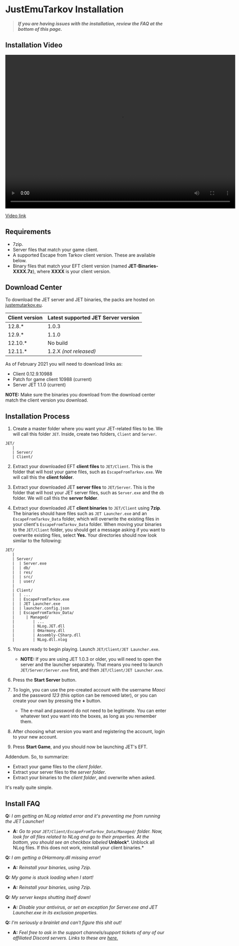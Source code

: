 # JustEmuTarkov Installation

> ***If you are having issues with the installation, review the FAQ at the bottom of this page.***

## Installation Video
  
<video src="install.mp4" width="720" height="480" controls=""></video>  
  
[Video link](install.mp4)  
  
## Requirements

- 7zip.
- Server files that match your game client.
- A supported Escape from Tarkov client version. These are available below.
- Binary files that match your EFT client version (named **JET-Binaries-XXXX.7z**), where **XXXX** is your client version.

## Download Center

To download the JET server and JET binaries, the packs are hosted on [justemutarkov.eu](https://justemutarkov.eu/download).

| Client version | Latest supported JET Server version |
|----------------|-------------------------------------|
| 12.8.*         | 1.0.3                               |
| 12.9.*         | 1.1.0                               |
| 12.10.*        | No build                            |
| 12.11.*        | 1.2.X *(not released)*              |

As of February 2021 you will need to download links as:
- Client 0.12.9.10988
- Patch for game client 10988 (current)
- Server JET 1.1.0 (current)

**NOTE:** Make sure the binaries you download from the download center match the client version you download.

## Installation Process

1. Create a master folder where you want your JET-related files to be. We will call this folder `JET`. Inside, create two folders, `Client` and `Server`.

```
JET/
   |
   | Server/
   | Client/
```

2. Extract your downloaded EFT **client files** to `JET/Client`. This is the folder that will host your game files, such as `EscapeFromTarkov.exe`. We will call this the **client folder**.

3. Extract your downloaded JET **server files** to `JET/Server`. This is the folder that will host your JET server files, such as `Server.exe` and the `db` folder. We will call this the **server folder**.

4. Extract your downloaded JET **client binaries** to `JET/Client` using **7zip**. The binaries should have files such as `JET Launcher.exe` and an `EscapeFromTarkov_Data` folder, which will overwrite the existing files in your client's `EscapeFromTarkov_Data` folder. When moving your binaries to the `JET/Client` folder, you should get a message asking if you want to overwrite existing files, select **Yes.** Your directories should now look similar to the following:

```
JET/
   |
   | Server/
   |  | Server.exe
   |  | db/
   |  | res/
   |  | src/
   |  | user/
   |
   | Client/
   |  | ...
   |  | EscapeFromTarkov.exe
   |  | JET Launcher.exe
   |  | launcher.config.json
   |  | EscapeFromTarkov_Data/
   |     | Managed/
   |        | ...
   |        | NLog.JET.dll
   |        | 0Harmony.dll
   |        | Assembly-CSharp.dll
   |        | NLog.dll.nlog
```

5. You are ready to begin playing. Launch `JET/Client/JET Launcher.exe`.
    - **NOTE:** If you are using JET 1.0.3 or older, you will need to open the server and the launcher separately. That means you need to launch `JET/Server/Server.exe` first, and then `JET/Client/JET Launcher.exe`.

6. Press the **Start Server** button.

7. To login, you can use the pre-created account with the username *Maoci* and the password *123* (this option can be removed later), or you can create your own by pressing the **+** button.
    - The e-mail and password do not need to be legitimate. You can enter whatever text you want into the boxes, as long as you remember them.

8. After choosing what version you want and registering the account, login to your new account. 

9. Press **Start Game**, and you should now be launching JET's EFT.

Addendum. So, to summarize:

- Extract your game files to the *client folder*.
- Extract your server files to the *server folder*.
- Extract your binaries to the *client folder*, and overwrite when asked.

It's really quite simple.

## Install FAQ

**Q:** *I am getting an NLog related error and it's preventing me from running the JET Launcher!*

- **A:** *Go to your `JET/Client/EscapeFromTarkov_Data/Managed/` folder. Now, look for all files related to NLog and go to their properties. At the bottom, you should see an checkbox labeled* **Unblock***. Unblock all NLog files. If this does not work, reinstall your client binaries.*

**Q:** *I am getting a 0Harmony.dll missing error!*

- **A:** *Reinstall your binaries, using 7zip.*

**Q:** *My game is stuck loading when I start!*

- **A:** *Reinstall your binaries, using 7zip.*

**Q:** *My server keeps shutting itself down!*

- **A:** *Disable your antivirus, or set an exception for Server.exe and JET Launcher.exe in its exclusion properties.*

**Q:** *I'm seriously a brainlet and can't figure this shit out!*

- **A:** *Feel free to ask in the support channels/support tickets of any of our affiliated Discord servers. Links to these are [here.](index.md)*
